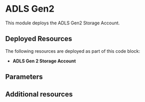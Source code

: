 # ADLS Gen2

This module deploys the ADLS Gen2 Storage Account.


## Deployed Resources

The following resources are deployed as part of this code block:

+ **ADLS Gen 2 Storage Account**


## Parameters


## Additional resources
